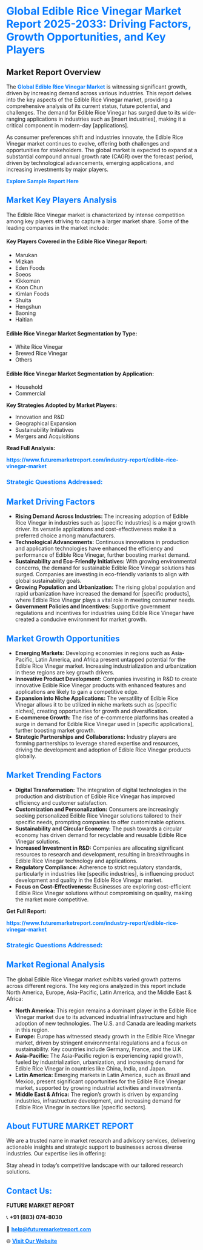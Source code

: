 <h1 style="color: #007BFF;">Global Edible Rice Vinegar Market Report 2025-2033: Driving Factors, Growth Opportunities, and Key Players</h1>

<section id="overview">
<h2>Market Report Overview</h2>
<p>The <a href="https://www.futuremarketreport.com/industry-report/edible-rice-vinegar-market" style="color: #007BFF; text-decoration: none;"><strong>Global Edible Rice Vinegar Market</strong></a> is witnessing significant growth, driven by increasing demand across various industries. This report delves into the key aspects of the Edible Rice Vinegar market, providing a comprehensive analysis of its current status, future potential, and challenges. The demand for Edible Rice Vinegar has surged due to its wide-ranging applications in industries such as [insert industries], making it a critical component in modern-day [applications].</p>
<p>As consumer preferences shift and industries innovate, the Edible Rice Vinegar market continues to evolve, offering both challenges and opportunities for stakeholders. The global market is expected to expand at a substantial compound annual growth rate (CAGR) over the forecast period, driven by technological advancements, emerging applications, and increasing investments by major players.</p>
</section>

<section id="overview">
<p><a href="https://www.futuremarketreport.com/request-sample/reportId=53414" style="color: #007BFF; text-decoration: none;"><strong>Explore Sample Report Here</strong></a></p>
</section>

<section id="key-players">
<h2 style="color: #007BFF;">Market Key Players Analysis</h2>
<p>The Edible Rice Vinegar market is characterized by intense competition among key players striving to capture a larger market share. Some of the leading companies in the market include:</p>
<h4>Key Players Covered in the Edible Rice Vinegar Report:</h4>
<ul><li>Marukan</li><li>Mizkan</li><li>Eden Foods</li><li>Soeos</li><li>Kikkoman</li><li>Koon Chun</li><li>Kimlan Foods</li><li>Shuita</li><li>Hengshun</li><li>Baoning</li><li>Haitian</li></ul>
<h4>Edible Rice Vinegar Market Segmentation by Type:</h4>
<ul><li>White Rice Vinegar</li><li>Brewed Rice Vinegar</li><li>Others</li></ul>

<h4>Edible Rice Vinegar Market Segmentation by Application:</h4>
<ul><li>Household</li><li>Commercial</li></ul>
<p><strong>Key Strategies Adopted by Market Players:</strong></p>
<ul>
<li>Innovation and R&D</li>
<li>Geographical Expansion</li>
<li>Sustainability Initiatives</li>
<li>Mergers and Acquisitions</li>
</ul>
</section>

<section>
<p><strong>Read Full Analysis: </strong></p><a href="https://www.futuremarketreport.com/industry-report/edible-rice-vinegar-market" style="color: #007BFF; text-decoration: none;"><strong>https://www.futuremarketreport.com/industry-report/edible-rice-vinegar-market</strong></a>
<h3 style="color: #007BFF;">Strategic Questions Addressed:</h3>
</section>

<section id="driving-factors">
<h2 style="color: #007BFF;">Market Driving Factors</h2>
<ul>
<li><strong>Rising Demand Across Industries:</strong> The increasing adoption of Edible Rice Vinegar in industries such as [specific industries] is a major growth driver. Its versatile applications and cost-effectiveness make it a preferred choice among manufacturers.</li>
<li><strong>Technological Advancements:</strong> Continuous innovations in production and application technologies have enhanced the efficiency and performance of Edible Rice Vinegar, further boosting market demand.</li>
<li><strong>Sustainability and Eco-Friendly Initiatives:</strong> With growing environmental concerns, the demand for sustainable Edible Rice Vinegar solutions has surged. Companies are investing in eco-friendly variants to align with global sustainability goals.</li>
<li><strong>Growing Population and Urbanization:</strong> The rising global population and rapid urbanization have increased the demand for [specific products], where Edible Rice Vinegar plays a vital role in meeting consumer needs.</li>
<li><strong>Government Policies and Incentives:</strong> Supportive government regulations and incentives for industries using Edible Rice Vinegar have created a conducive environment for market growth.</li>
</ul>
</section>

<section id="growth-opportunities">
<h2 style="color: #007BFF;">Market Growth Opportunities</h2>
<ul>
<li><strong>Emerging Markets:</strong> Developing economies in regions such as Asia-Pacific, Latin America, and Africa present untapped potential for the Edible Rice Vinegar market. Increasing industrialization and urbanization in these regions are key growth drivers.</li>
<li><strong>Innovative Product Development:</strong> Companies investing in R&D to create innovative Edible Rice Vinegar products with enhanced features and applications are likely to gain a competitive edge.</li>
<li><strong>Expansion into Niche Applications:</strong> The versatility of Edible Rice Vinegar allows it to be utilized in niche markets such as [specific niches], creating opportunities for growth and diversification.</li>
<li><strong>E-commerce Growth:</strong> The rise of e-commerce platforms has created a surge in demand for Edible Rice Vinegar used in [specific applications], further boosting market growth.</li>
<li><strong>Strategic Partnerships and Collaborations:</strong> Industry players are forming partnerships to leverage shared expertise and resources, driving the development and adoption of Edible Rice Vinegar products globally.</li>
</ul>
</section>

<section id="trending-factors">
<h2 style="color: #007BFF;">Market Trending Factors</h2>
<ul>
<li><strong>Digital Transformation:</strong> The integration of digital technologies in the production and distribution of Edible Rice Vinegar has improved efficiency and customer satisfaction.</li>
<li><strong>Customization and Personalization:</strong> Consumers are increasingly seeking personalized Edible Rice Vinegar solutions tailored to their specific needs, prompting companies to offer customizable options.</li>
<li><strong>Sustainability and Circular Economy:</strong> The push towards a circular economy has driven demand for recyclable and reusable Edible Rice Vinegar solutions.</li>
<li><strong>Increased Investment in R&D:</strong> Companies are allocating significant resources to research and development, resulting in breakthroughs in Edible Rice Vinegar technology and applications.</li>
<li><strong>Regulatory Compliance:</strong> Adherence to strict regulatory standards, particularly in industries like [specific industries], is influencing product development and quality in the Edible Rice Vinegar market.</li>
<li><strong>Focus on Cost-Effectiveness:</strong> Businesses are exploring cost-efficient Edible Rice Vinegar solutions without compromising on quality, making the market more competitive.</li>
</ul>
</section>

<section>
<p><strong>Get Full Report: </strong></p><a href="https://www.futuremarketreport.com/industry-report/edible-rice-vinegar-market" style="color: #007BFF; text-decoration: none;"><strong>https://www.futuremarketreport.com/industry-report/edible-rice-vinegar-market</strong></a>
<h3 style="color: #007BFF;">Strategic Questions Addressed:</h3>
</section>


<section id="regional-analysis">
<h2 style="color: #007BFF;">Market Regional Analysis</h2>
<p>The global Edible Rice Vinegar market exhibits varied growth patterns across different regions. The key regions analyzed in this report include North America, Europe, Asia-Pacific, Latin America, and the Middle East & Africa:</p>
<ul>
<li><strong>North America:</strong> This region remains a dominant player in the Edible Rice Vinegar market due to its advanced industrial infrastructure and high adoption of new technologies. The U.S. and Canada are leading markets in this region.</li>
<li><strong>Europe:</strong> Europe has witnessed steady growth in the Edible Rice Vinegar market, driven by stringent environmental regulations and a focus on sustainability. Key countries include Germany, France, and the U.K.</li>
<li><strong>Asia-Pacific:</strong> The Asia-Pacific region is experiencing rapid growth, fueled by industrialization, urbanization, and increasing demand for Edible Rice Vinegar in countries like China, India, and Japan.</li>
<li><strong>Latin America:</strong> Emerging markets in Latin America, such as Brazil and Mexico, present significant opportunities for the Edible Rice Vinegar market, supported by growing industrial activities and investments.</li>
<li><strong>Middle East & Africa:</strong> The region’s growth is driven by expanding industries, infrastructure development, and increasing demand for Edible Rice Vinegar in sectors like [specific sectors].</li>
</ul>
</section>

<footer>
<h2 style="color: #007BFF;">About FUTURE MARKET REPORT</h2>
<p>We are a trusted name in market research and advisory services, delivering actionable insights and strategic support to businesses across diverse industries. Our expertise lies in offering:</p>

<p>Stay ahead in today’s competitive landscape with our tailored research solutions.</p>

<h2 style="color: #007BFF;">Contact Us:</h2>
<p><strong>FUTURE MARKET REPORT</strong></p>
<p>📞 <strong>+91 (883) 074-8030</strong></p>
<p>📧 <strong><a href="mailto:help@futuremarketreport.com" style="color: #007BFF;">help@futuremarketreport.com</a></strong></p>
<p>🌐 <strong><a href="https://www.futuremarketreport.com/" style="color: #007BFF;">Visit Our Website</a></strong></p>
</footer>